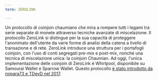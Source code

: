 ```yaml
---
term: ZEROLINK

---
```

Un protocollo di coinjoin chaumiano che mira a rompere tutti i legami tra serie separate di monete attraverso tecniche avanzate di miscelazione. Il protocollo ZeroLink si distingue per la sua capacità di proteggere l'anonimato dell'utente da varie forme di analisi della catena a livello di transazione e di rete. ZeroLink introduce una struttura per i portafogli coinjoin, con l'uso di conti segregati pre-mix e post-mix, nonché una tecnica di miscelazione unica: la coinjoin Chaumian. Ad oggi, l'unica implementazione delle coinjoin di ZeroLink è Whirlpool, disponibile su Samourai Wallet e Sparrow Wallet. Questo protocollo [è stato introdotto da nopara73 e TDevD nel 2017](https://github.com/nopara73/ZeroLink/blob/master/README.md).